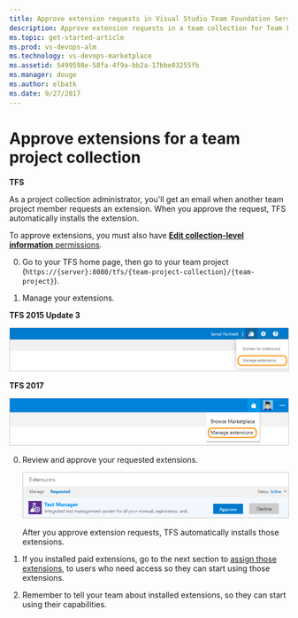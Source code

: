 ```yaml
---
title: Approve extension requests in Visual Studio Team Foundation Server (TFS)
description: Approve extension requests in a team collection for Team Foundation Server
ms.topic: get-started-article
ms.prod: vs-devops-alm
ms.technology: vs-devops-marketplace
ms.assetid: 5499598e-58fa-4f9a-bb2a-17bbe03255fb
ms.manager: douge
ms.author: elbatk
ms.date: 9/27/2017
---
```


# Approve extensions for a team project collection

**TFS**

As a project collection administrator, you'll get an email when another team project member requests an extension. When you approve the request, TFS automatically installs the extension.

To approve extensions, you must also have 
[**Edit collection-level information** permissions](../../security/permissions.md#collection).

0.	Go to your TFS home page, then go to your team project (```https://{server}:8080/tfs/{team-project-collection}/{team-project}```).

0.	Manage your extensions.

**TFS 2015 Update 3**

<img alt="Manage extensions" src="../_shared/_img/manage-extensions.png" style="border: 1px solid #CCCCCC" />

**TFS 2017**

<img alt="Manage extensions" src="../_shared/_img/manage-extensions2-new.png" style="border: 1px solid #CCCCCC" />

0. Review and approve your requested extensions.

	<img alt="Extensions tab, requested extensions" src="../_img/get-tfs-extensions/connected/approve-request-tfs.png" style="border: 1px solid #CCCCCC" />

   After you approve extension requests, TFS automatically installs those extensions. 

0. If you installed paid extensions, go to the next section to [assign those extensions](./assign-paid-extension-access.md), to users who need access so they can start using those extensions. 

0. Remember to tell your team about installed extensions, so they can start using their capabilities.
